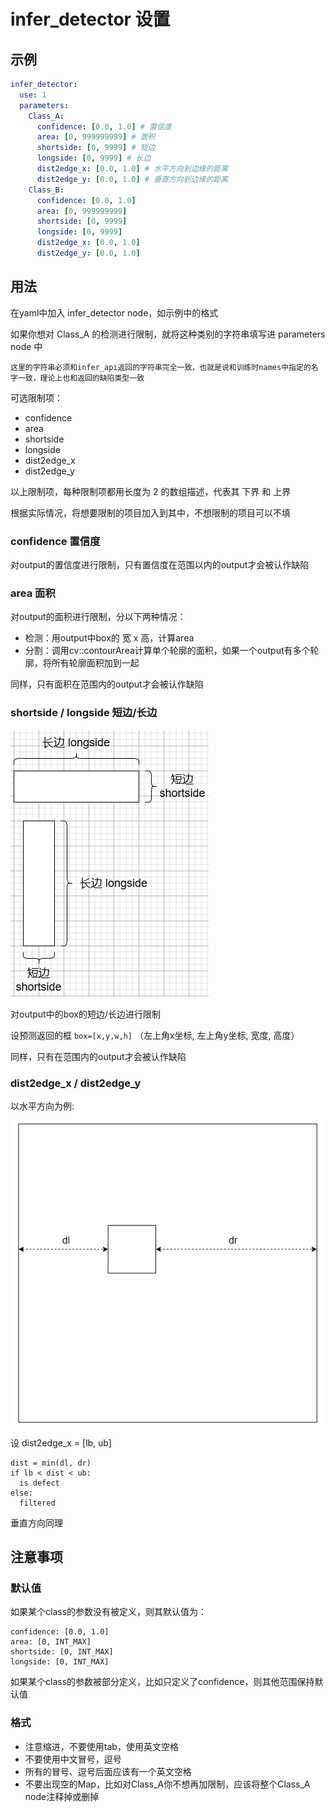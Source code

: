 # infer_detector 设置

## 示例
```yaml
infer_detector:
  use: 1
  parameters:
    Class_A:
      confidence: [0.0, 1.0] # 置信度
      area: [0, 999999999] # 面积
      shortside: [0, 9999] # 短边
      longside: [0, 9999] # 长边
      dist2edge_x: [0.0, 1.0] # 水平方向到边缘的距离
      dist2edge_y: [0.0, 1.0] # 垂直方向到边缘的距离
    Class_B:
      confidence: [0.0, 1.0]
      area: [0, 999999999]
      shortside: [0, 9999]
      longside: [0, 9999]
      dist2edge_x: [0.0, 1.0]
      dist2edge_y: [0.0, 1.0]
```

## 用法

在yaml中加入 infer_detector node，如示例中的格式

如果你想对 Class_A 的检测进行限制，就将这种类别的字符串填写进 parameters node 中

```{important}
这里的字符串必须和infer_api返回的字符串完全一致，也就是说和训练时names中指定的名字一致，理论上也和返回的缺陷类型一致
```

可选限制项：
- confidence
- area
- shortside
- longside
- dist2edge_x
- dist2edge_y

以上限制项，每种限制项都用长度为 2 的数组描述，代表其 下界 和 上界

根据实际情况，将想要限制的项目加入到其中，不想限制的项目可以不填

### confidence 置信度

对output的置信度进行限制，只有置信度在范围以内的output才会被认作缺陷

### area 面积

对output的面积进行限制，分以下两种情况：

- 检测：用output中box的 宽 x 高，计算area
- 分割：调用cv::contourArea计算单个轮廓的面积，如果一个output有多个轮廓，将所有轮廓面积加到一起

同样，只有面积在范围内的output才会被认作缺陷

### shortside / longside 短边/长边

![short-long-side](infer-detector-setting/short-long-side.png)

对output中的box的短边/长边进行限制

设预测返回的框 `box=[x,y,w,h]`  （左上角x坐标, 左上角y坐标, 宽度, 高度）

同样，只有在范围内的output才会被认作缺陷

### dist2edge_x / dist2edge_y

以水平方向为例:

![dist2edge](infer-detector-setting/dist-to-edge.png)

设 dist2edge_x = [lb, ub]

```
dist = min(dl, dr)
if lb < dist < ub: 
  is defect
else: 
  filtered
```

垂直方向同理

## 注意事项

### 默认值

如果某个class的参数没有被定义，则其默认值为：

```
confidence: [0.0, 1.0]
area: [0, INT_MAX]
shortside: [0, INT_MAX]
longside: [0, INT_MAX]
```

如果某个class的参数被部分定义，比如只定义了confidence，则其他范围保持默认值

### 格式
- 注意缩进，不要使用tab，使用英文空格
- 不要使用中文冒号，逗号
- 所有的冒号、逗号后面应该有一个英文空格
- 不要出现空的Map，比如对Class_A你不想再加限制，应该将整个Class_A node注释掉或删掉